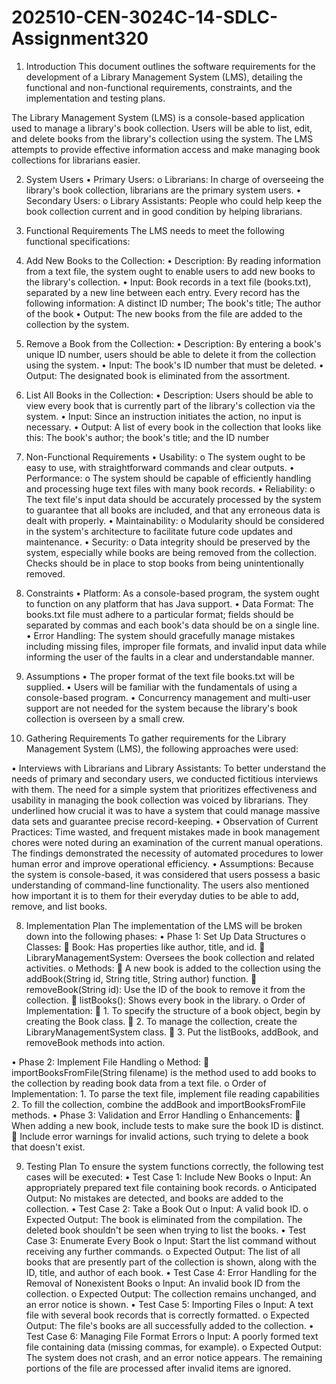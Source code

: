# 202510-CEN-3024C-14-SDLC-Assignment320

1. Introduction
This document outlines the software requirements for the development of a Library Management System (LMS), detailing the functional and non-functional requirements, constraints, and the implementation and testing plans.

The Library Management System (LMS) is a console-based application used to manage a library's book collection. Users will be able to list, edit, and delete books from the library's collection using the system. The LMS attempts to provide effective information access and make managing book collections for librarians easier.

2. System Users
•	Primary Users:
o	Librarians: In charge of overseeing the library's book collection, librarians are the primary system users.
•	Secondary Users:
o	Library Assistants: People who could help keep the book collection current and in good condition by helping librarians.

3. Functional Requirements
The LMS needs to meet the following functional specifications:

1. Add New Books to the Collection:
•	Description: By reading information from a text file, the system ought to enable users to add new books to the library's collection.
•	Input: Book records in a text file (books.txt), separated by a new line between each entry. Every record has the following information: A distinct ID number; The book's title; The author of the book
•	Output: The new books from the file are added to the collection by the system.

2. Remove a Book from the Collection:
•	Description: By entering a book's unique ID number, users should be able to delete it from the collection using the system.
•	Input: The book's ID number that must be deleted.
•	Output: The designated book is eliminated from the assortment.

3. List All Books in the Collection:
•	Description: Users should be able to view every book that is currently part of the library's collection via the system.
•	Input: Since an instruction initiates the action, no input is necessary.
•	Output: A list of every book in the collection that looks like this: The book's author; the book's title; and the ID number
 
4. Non-Functional Requirements
•	Usability:
o	The system ought to be easy to use, with straightforward commands and clear outputs.
•	Performance:
o	The system should be capable of efficiently handling and processing huge text files with many book records.
•	Reliability:
o	The text file's input data should be accurately processed by the system to guarantee that all books are included, and that any erroneous data is dealt with properly.
•	Maintainability:
o	Modularity should be considered in the system's architecture to facilitate future code updates and maintenance.
•	Security:
o	Data integrity should be preserved by the system, especially while books are being removed from the collection. Checks should be in place to stop books from being unintentionally removed.

5. Constraints
•	Platform: As a console-based program, the system ought to function on any platform that has Java support.
•	Data Format: The books.txt file must adhere to a particular format; fields should be separated by commas and each book's data should be on a single line.
•	Error Handling: The system should gracefully manage mistakes including missing files, improper file formats, and invalid input data while informing the user of the faults in a clear and understandable manner.

6. Assumptions
•	The proper format of the text file books.txt will be supplied.
•	Users will be familiar with the fundamentals of using a console-based program.
•	Concurrency management and multi-user support are not needed for the system because the library's book collection is overseen by a small crew.
 
7. Gathering Requirements
To gather requirements for the Library Management System (LMS), the following approaches were used:

•	Interviews with Librarians and Library Assistants: To better understand the needs of primary and secondary users, we conducted fictitious interviews with them. The need for a simple system that prioritizes effectiveness and usability in managing the book collection was voiced by librarians. They underlined how crucial it was to have a system that could manage massive data sets and guarantee precise record-keeping.
•	Observation of Current Practices: Time wasted, and frequent mistakes made in book management chores were noted during an examination of the current manual operations. The findings demonstrated the necessity of automated procedures to lower human error and improve operational efficiency.
•	Assumptions: Because the system is console-based, it was considered that users possess a basic understanding of command-line functionality. The users also mentioned how important it is to them for their everyday duties to be able to add, remove, and list books.

8. Implementation Plan
The implementation of the LMS will be broken down into the following phases:
•	Phase 1: Set Up Data Structures
o	Classes: 
	Book: Has properties like author, title, and id.
	LibraryManagementSystem: Oversees the book collection and related activities.
o	Methods:
	A new book is added to the collection using the addBook(String id, String title, String author) function.
	removeBook(String id): Use the ID of the book to remove it from the collection.
	listBooks(): Shows every book in the library.
o	Order of Implementation:
	1. To specify the structure of a book object, begin by creating the Book class.
	2. To manage the collection, create the LibraryManagementSystem class.
	3. Put the listBooks, addBook, and removeBook methods into action.
 
•	Phase 2: Implement File Handling
o	Method:
	importBooksFromFile(String filename) is the method used to add books to the collection by reading book data from a text file.
o	Order of Implementation:
   		1. To parse the text file, implement file reading capabilities
2. To fill the collection, combine the addBook and importBooksFromFile methods.
•	Phase 3: Validation and Error Handling
o	Enhancements:
	When adding a new book, include tests to make sure the book ID is distinct.
	Include error warnings for invalid actions, such trying to delete a book that doesn't exist.

9. Testing Plan
To ensure the system functions correctly, the following test cases will be executed:
•	Test Case 1: Include New Books
o	Input: An appropriately prepared text file containing book records.
o	Anticipated Output: No mistakes are detected, and books are added to the collection.
•	Test Case 2: Take a Book Out
o	Input: A valid book ID.
o	Expected Output: The book is eliminated from the compilation. The deleted book shouldn't be seen when trying to list the books.
•	Test Case 3: Enumerate Every Book
o	Input: Start the list command without receiving any further commands.
o	Expected Output: The list of all books that are presently part of the collection is shown, along with the ID, title, and author of each book.
•	Test Case 4: Error Handling for the Removal of Nonexistent Books
o	Input: An invalid book ID from the collection.
o	 Expected Output: The collection remains unchanged, and an error notice is shown.
•	Test Case 5: Importing Files
o	Input: A text file with several book records that is correctly formatted.
o	Expected Output: The file's books are all successfully added to the collection.
•	Test Case 6: Managing File Format Errors
o	Input: A poorly formed text file containing data (missing commas, for example).
o	Expected Output: The system does not crash, and an error notice appears. The remaining portions of the file are processed after invalid items are ignored.

